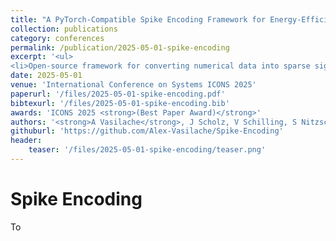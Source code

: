 ```yaml
---
title: "A PyTorch-Compatible Spike Encoding Framework for Energy-Efficient Neuromorphic Applications"
collection: publications
category: conferences
permalink: /publication/2025-05-01-spike-encoding
excerpt: '<ul>
<li>Open-source framework for converting numerical data into sparse signals.</li></ul>'
date: 2025-05-01
venue: 'International Conference on Systems ICONS 2025'
paperurl: '/files/2025-05-01-spike-encoding.pdf'
bibtexurl: '/files/2025-05-01-spike-encoding.bib'
awards: 'ICONS 2025 <strong>(Best Paper Award)</strong>'
authors: '<strong>A Vasilache</strong>, J Scholz, V Schilling, S Nitzsche, F Kaelber, J Korsch, J Becker'
githuburl: 'https://github.com/Alex-Vasilache/Spike-Encoding'
header:
    teaser: '/files/2025-05-01-spike-encoding/teaser.png'
---
```


# Spike Encoding

To 
